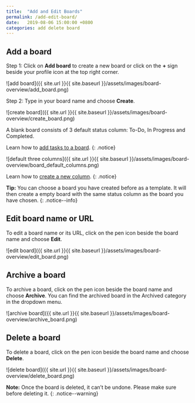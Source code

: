 ```yaml
---
title:  "Add and Edit Boards"
permalink: /add-edit-board/
date:   2019-08-06 15:00:00 +0800
categories: add delete board
---
```

## Add a board

Step 1: Click on **Add board** to create a new board or click on the **+** sign beside your profile icon at the top right corner.  

![add board]({{ site.url }}{{ site.baseurl }}/assets/images/board-overview/add_board.png)

Step 2: Type in your board name and choose **Create**. 

![create board]({{ site.url }}{{ site.baseurl }}/assets/images/board-overview/create_board.png)

A blank board consists of 3 default status column: To-Do, In Progress and Completed. 

Learn how to [add tasks to a board](/guide/add-tasks-to-board/). 
{: .notice}

![default three columns]({{ site.url }}{{ site.baseurl }}/assets/images/board-overview/board_default_columns.png)

Learn how to [create a new column](/guide/status-column/). 
{: .notice}

**Tip:** You can choose a board you have created before as a template. It will then create a empty board with the same status column as the board you have chosen. 
{: .notice--info}

## Edit board name or URL 

To edit a board name or its URL, click on the pen icon beside the board name and choose **Edit**.

![edit board]({{ site.url }}{{ site.baseurl }}/assets/images/board-overview/edit_board.png)


## Archive a board 

To archive a board, click on the pen icon beside the board name and choose **Archive**. You can find the archived board in the Archived category in the dropdown menu. 

![archive board]({{ site.url }}{{ site.baseurl }}/assets/images/board-overview/archive_board.png)

## Delete a board 

To delete a board, click on the pen icon beside the board name and choose **Delete**. 

![delete board]({{ site.url }}{{ site.baseurl }}/assets/images/board-overview/delete_board.png)

**Note:** Once the board is deleted, it can’t be undone. Please make sure before deleting it. 
{: .notice--warning}